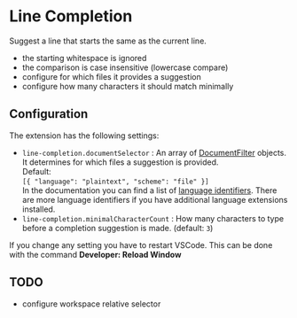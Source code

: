# Line Completion

Suggest a line that starts the same as the current line. 

* the starting whitespace is ignored
* the comparison is case insensitive (lowercase compare)
* configure for which files it provides a suggestion
* configure how many characters it should match minimally

## Configuration

The extension has the following settings:

* `line-completion.documentSelector` : An array of [DocumentFilter](https://code.visualstudio.com/api/references/vscode-api#DocumentFilter) objects. It determines for which files a suggestion is provided.  
Default:  
`[{ "language": "plaintext", "scheme": "file" }]`  
In the documentation you can find a list of [language identifiers](https://code.visualstudio.com/docs/languages/identifiers). There are more language identifiers if you have additional language extensions installed.
* `line-completion.minimalCharacterCount` : How many characters to type before a completion suggestion is made. (default: `3`)

If you change any setting you have to restart VSCode. This can be done with the command **Developer: Reload Window**

## TODO

* configure workspace relative selector
